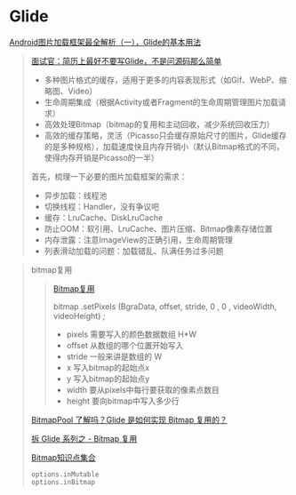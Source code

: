 # Glide

[Android图片加载框架最全解析（一），Glide的基本用法](https://blog.csdn.net/guolin_blog/article/details/53759439)

> [面试官：简历上最好不要写Glide，不是问源码那么简单](https://juejin.im/post/5dbeda27e51d452a161e00c8#heading-3)
>
> - 多种图片格式的缓存，适用于更多的内容表现形式（如Gif、WebP、缩略图、Video）
> - 生命周期集成（根据Activity或者Fragment的生命周期管理图片加载请求）
> - 高效处理Bitmap（bitmap的复用和主动回收，减少系统回收压力）
> - 高效的缓存策略，灵活（Picasso只会缓存原始尺寸的图片，Glide缓存的是多种规格），加载速度快且内存开销小（默认Bitmap格式的不同，使得内存开销是Picasso的一半）
>
> 首先，梳理一下必要的图片加载框架的需求：
>
> - 异步加载：线程池
> - 切换线程：Handler，没有争议吧
> - 缓存：LruCache、DiskLruCache
> - 防止OOM：软引用、LruCache、图片压缩、Bitmap像素存储位置
> - 内存泄露：注意ImageView的正确引用，生命周期管理
> - 列表滑动加载的问题：加载错乱、队满任务过多问题

> bitmap复用
>
> > [Bitmap复用](https://blog.csdn.net/zx7415963/article/details/78664073)
> >
> > bitmap .setPixels (BgraData, offset, stride, 0 , 0 , videoWidth, videoHeight) *;*
> >
> > - pixels 需要写入的颜色数据数组 H*W
> > - offset 从数组的哪个位置开始写入
> > - stride 一般来讲是数组的 W
> > - x 写入bitmap的起始点x
> > - y 写入bitmap的起始点y
> > - width 要从pixels中每行要获取的像素点数目
> > - height 要向bitmap中写入多少行
>
> [BitmapPool 了解吗？Glide 是如何实现 Bitmap 复用的？](https://blog.csdn.net/github_35186068/article/details/115754698)
>
> [拆 Glide 系列之 - Bitmap 复用](https://www.jianshu.com/p/d6cae68175f2)
>
> [Bitmap知识点集合](https://www.shangmayuan.com/a/39f136a4602d45519a598565.html)
>
> ```
> options.inMutable
> options.inBitmap
> ```

